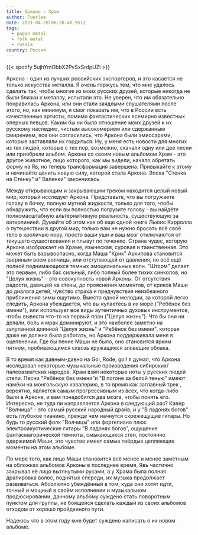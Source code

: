 ```yaml
---
title: Аркона — Храм
author: Fuerlee
date: 2021-04-28T06:20:48.951Z
tags:
  - pagan metal
  - folk metal
  - russia
country: Россия
---
```

{{< spotify 5ujhYmObbX2PvSxSrdpUZi >}}

Аркона - один из лучших российских экспортеров, и это касается не только искусства металла. Я очень горжусь тем, что мне удалось сделать так, чтобы многие из моих русских друзей, которые никогда не были близки к металлу, испытали это. Не уверен, что им обязательно понравилась Аркона, или они стали заядлыми слушателями после этого, но, как минимум, я смог показать им, что в России есть качественные артисты, помимо фантастических всемирно известных оперных певцов. Каким бы ни было отношение моих друзей к их русскому наследию, чистым высокомерием или сдержанным смирением, все они согласились, что Аркона были эмиссарами, которые заставляли их гордиться. Ну, у меня есть новости для многих из тех людей, которые с тех пор, возможно, скачали одну или две песни или приобрели альбом. Аркона со своим новым альбомом Храм - это другое животное, лицо которого, как мы видели, начало обретать форму на Яв, но теперь трансформация завершена. Привыкайте к этому и начинайте ценить новую силу, которой стала Аркона. Эпоха "Стенка на Стенку" и" Валенки" закончилась.



Между открывающим и закрывающим треком находится целый новый мир, который исследует Аркона. Представьте, что вы погружаете голову в бочку, полную мутной жидкости, только для того, чтобы обнаружить, что если вы полностью погрузите голову - вы найдёте полномасштабную альтернативную реальность, существующую за ватерлинией. Думайте об этом как об еще одной книге Льюис Кэрролла о путешествии в другой мир, только вам не нужно бросать всё своё тело в кроличью нору, просто ваши уши и ваш мозг отключаются от текущего существования и плывут по течению. Страна чудес, которую Аркона изображает на Храме, языческая, суровая и таинственная. Это может быть взрывоопасно, когда Маша "Крик" Архипова становится звериным воем волчицы, или отступающей от давления, но всё ещё полной поднимающихся темных эмоциональных волн. "Шторм" делает это первым, либо бас сильный, либо полный более тихих синкопов, но "Целуя жизнь" - это совокупность новой Арконы. От отсутствия радости, давящей на стены, до прояснения моментов, от криков Маши до диалога детей, чувство страха и предчувствия неизбежного приближения зимы ощутимо. Вместо одной мелодии, за которой легко следить, Аркона убеждается, что вы купаетесь в их море ("Ребёнок без имени"), или использует все виды аутентичных духовых инструментов, чтобы вывести что-то на первый план ("Целуя жизнь"). Что бы они ни делали, боль и мрак доминируют, и это наиболее заметно на запутанной длинной "Целуя жизнь" и "Ребёнок без имени", которая даже не должна была работать, но Аркона поддерживала меня в оцепенении. Где бы пение Маши не было, оно становится ярким пятном, пробивающимся сквозь кружащиеся зловещие облака.



В то время как давным-давно на Goi, Rode, goi! я думал, что Аркона исследовал некоторые музыкальные произведения сибирских/палеоазиатских народов, Храм взял некоторые ноты у русских людей степи. Песни "Ребёнок без имени"и "В погоне за белой тенью" имеют намёки на монгольскую кавалерию, в то время как заглавный трек , вероятно, является самым прогрессивным из всех, что когда-либо были в Арконе, и вам понадобится два мозга, чтобы понять его. Интересно, не туда ли направляется Аркона в следующий раз? Кавер "Волчица" - это самый русский народный драйв, и у "В ладонях богов" есть глубокое пианино, прежде чем начнутся скрежещущие гитары. Но будь то русский фолк "Волчицы" или фортепиано плюс электроакустические гитары "В ладонях богов", ощущение фантасмагорической темноты, смыкающихся стен, постоянно одержимой Маши, это чувство имеет самые твёрдые цепляющие моменты на этом альбоме.



По мере того, как лицо Маши становится всё менее и менее заметным на обложках альбомов Арконы в последнее время, Явь частично закрывал её лицо вытянутыми руками, а у Храма была полная драпировка волос, поднятых спереди, их музыка продолжает развиваться. Абсолютно убеждённый в том, куда они хотят идти, точный и мощный в своём исполнении и музыкальном продюсировании, данному альбому суждено стать поворотным пунктом для группы, не боящейся сделать каждый из своих альбомов отходом от хорошо пройденного пути.



Надеюсь что в этом году мне будет суждено написать о их новом альбоме.